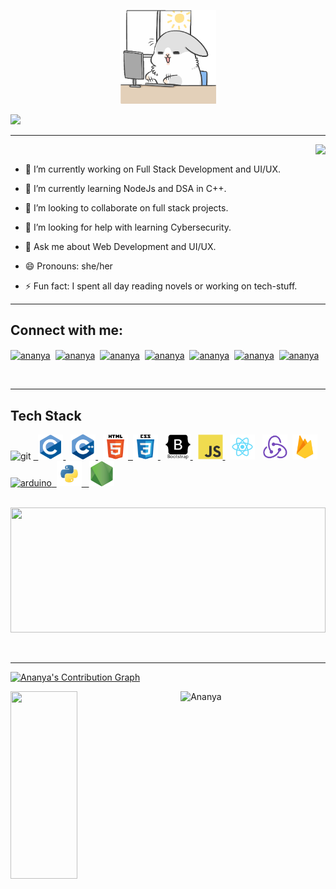 <p align="center" >
 
  <img height=150px src="https://github.com/AnanyaM007/AnanyaM007/blob/main/machiko-sun.gif" />
  
 </p>
 <img src="https://readme-typing-svg.herokuapp.com?font=Sofia&color=66D3FA&size=40&center=true&vCenter=true&width=1000&height=70&lines=Hey+There+&#33+I'm+Ananya;A+passionate+Web+Developer+and+Tech+Enthusiast" />
  </p>
<hr>
<img align="right" src="https://komarev.com/ghpvc/?username=AnanyaM007&label=Profile%20views&color=0e75b6&style=flat"><br>

- 🔭 I’m currently working on Full Stack Development and UI/UX.

- 🌱 I’m currently learning NodeJs and DSA in C++.

- 👯 I’m looking to collaborate on full stack projects.

- 🤔 I’m looking for help with learning Cybersecurity.

- 💬 Ask me about Web Development and UI/UX. 

- 😄 Pronouns: she/her

- ⚡ Fun fact: I spent all day reading novels or working on tech-stuff.

<hr>
<h2 align="left">Connect with me:</h2>
<p align="left">
<a href="mailto:ananyamohapatra215@gmail.com" target="blank"><img align="center" src="https://img.icons8.com/color/48/000000/gmail-new.png" alt="ananya" /></a>&nbsp;
<a href="https://www.linkedin.com/in/ananya-mohapatra-48453022a/" target="blank"><img align="center" src="https://img.icons8.com/fluency/48/000000/linkedin-2.png" alt="ananya"/></a>&nbsp;
<a href="https://www.instagram.com/ananyam._/" target="blank"><img align="center" src="https://img.icons8.com/fluency/48/000000/instagram-new.png" alt="ananya" /></a>&nbsp;
<a href="https://www.codechef.com/users/ananya_0309" target="blank"><img align="center" src="https://img.icons8.com/color/48/000000/codechef.png" alt="ananya"/></a>&nbsp;
 <a href="https://www.behance.net/ananyam007" target="blank"><img align="center" src="https://img.icons8.com/color/48/null/behance.png" alt="ananya" /></a>&nbsp;
<a href="https://dribbble.com/ananyam007" target="blank"><img align="center" src="https://img.icons8.com/fluency/48/null/dribbble.png" alt="ananya"/></a>&nbsp;
<a href="https://twitter.com/AnanyaM007" target="blank"><img align="center" src="https://img.icons8.com/fluency/48/000000/twitter.png" alt="ananya" /></a>
</p>
<br>
<hr>
<h2 align="left">Tech Stack</h2>
<p align="left">  
</a><img src="https://www.vectorlogo.zone/logos/git-scm/git-scm-icon.svg" alt="git" width="40" height="40"/> </a> </a> <a href="https://www.mysql.com/" target="_blank"> &nbsp;
<a href="https://www.cprogramming.com/" target="_blank"> <img src="https://raw.githubusercontent.com/devicons/devicon/master/icons/c/c-original.svg" alt="c" width="40" height="40"/> </a> &nbsp;
<a href="https://www.w3schools.com/cpp/" target="_blank"> <img src="https://raw.githubusercontent.com/devicons/devicon/master/icons/cplusplus/cplusplus-original.svg" alt="cplusplus" width="40" height="40"/> </a> &nbsp;
<a href="https://www.w3.org/html/" target="_blank"> <img src="https://raw.githubusercontent.com/devicons/devicon/master/icons/html5/html5-original-wordmark.svg" alt="html5" width="40" height="40"/>&nbsp;
<a href="https://www.w3schools.com/css/" target="_blank"> <img src="https://raw.githubusercontent.com/devicons/devicon/master/icons/css3/css3-original-wordmark.svg" alt="css3" width="40" height="40"/> </a> &nbsp;
<a href="https://getbootstrap.com" target="_blank"> <img src="https://raw.githubusercontent.com/devicons/devicon/master/icons/bootstrap/bootstrap-plain-wordmark.svg" alt="bootstrap" width="40" height="40"/> </a> &nbsp;
<a href="https://developer.mozilla.org/en-US/docs/Web/JavaScript" target="_blank"> <img src="https://raw.githubusercontent.com/devicons/devicon/master/icons/javascript/javascript-original.svg" alt="javascript" width="40" height="40"/> </a> &nbsp;
<img src="https://raw.githubusercontent.com/github/explore/80688e429a7d4ef2fca1e82350fe8e3517d3494d/topics/react/react.png" alt="react" width="40" height="40"/> &nbsp;
<img src="https://raw.githubusercontent.com/github/explore/80688e429a7d4ef2fca1e82350fe8e3517d3494d/topics/redux/redux.png" alt="redux" width="40" height="40"/></a> &nbsp;<img src="https://raw.githubusercontent.com/github/explore/80688e429a7d4ef2fca1e82350fe8e3517d3494d/topics/firebase/firebase.png" alt="firebase" width="40" height="40"/> &nbsp;
<a href="https://www.arduino.cc/" target="_blank"> <img src="https://cdn.worldvectorlogo.com/logos/arduino-1.svg" alt="arduino" width="40" height="40"/>&nbsp;
<a href="https://www.python.org/" target="_blank"><img src="https://raw.githubusercontent.com/github/explore/80688e429a7d4ef2fca1e82350fe8e3517d3494d/topics/python/python.png" alt="" width="40" height="40"/>
&nbsp;
<a href="https://nodejs.org/en/" target="_blank">
<img src="https://raw.githubusercontent.com/github/explore/80688e429a7d4ef2fca1e82350fe8e3517d3494d/topics/nodejs/nodejs.png" alt="" width="40" height="40"/> </a>
<br><br>
<p align="center">
       <img height="200px" width="100%" src=https://github-readme-stats.vercel.app/api/top-langs/?username=AnanyaM007&hide_title=true&hide_border=true&layout=compact&langs_count=10&theme=react>
</p>
<br><hr>
  
<a href="https://github.com/AnanyaM007/github-readme-activity-graph"><img alt="Ananya's Contribution Graph" src="https://github-readme-activity-graph.cyclic.app/graph?username=AnanyaM007&theme=react" /></a> 
  
<p><img align="left" width="46%" height="300px" src="https://github-readme-streak-stats.herokuapp.com/?user=AnanyaM007&show_icons=true&theme=react"/></p>
  
<p>&nbsp;<img align="right" width="46%" height="300px" src="https://github-readme-stats.vercel.app/api?username=AnanyaM007&show_icons=true&locale=en&theme=react" alt="Ananya" /></p>

